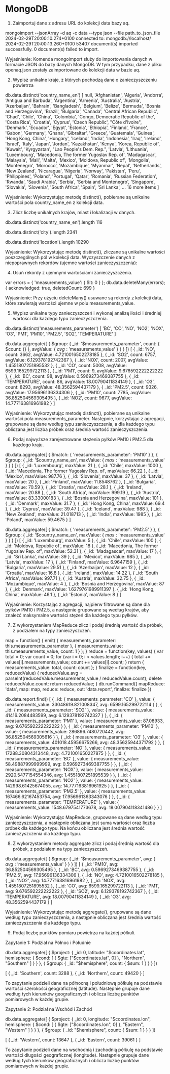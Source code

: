 # MongoDB

1. Zaimportuj dane z adresu URL do kolekcji data bazy aq.

mongoimport --jsonArray -d aq -c data --type json --file path_to_json_file
2024-02-29T20:00:10.274+0100	connected to: mongodb://localhost/
2024-02-29T20:00:13.260+0100	53407 document(s) imported successfully. 0 document(s) failed to import.

Wyjaśnienie: Komenda mongoimport służy do importowania danych w formacie JSON do bazy danych MongoDB. W tym przypadku, dane z pliku openaq.json zostały zaimportowane do kolekcji data w bazie aq.

2. Wypisz unikalne kraje, z których pochodzą dane o zanieczyszczeniu powietrza

db.data.distinct('country_name_en')
[
  null,
  'Afghanistan',
  'Algeria',
  'Andorra',
  'Antigua and Barbuda',
  'Argentina',
  'Armenia',
  'Australia',
  'Austria',
  'Azerbaijan',
  'Bahrain',
  'Bangladesh',
  'Belgium',
  'Belize',
  'Bermuda',
  'Bosnia and Herzegovina',
  'Brazil',
  'Bulgaria',
  'Canada',
  'Central African Republic',
  'Chad',
  'Chile',
  'China',
  'Colombia',
  'Congo, Democratic Republic of the',
  'Costa Rica',
  'Croatia',
  'Cyprus',
  'Czech Republic',
  "Côte d'Ivoire",
  'Denmark',
  'Ecuador',
  'Egypt',
  'Estonia',
  'Ethiopia',
  'Finland',
  'France',
  'Gabon',
  'Germany',
  'Ghana',
  'Gibraltar',
  'Greece',
  'Guatemala',
  'Guinea',
  'Hong Kong, China',
  'Hungary',
  'Iceland',
  'India',
  'Indonesia',
  'Iraq',
  'Ireland',
  'Israel',
  'Italy',
  'Japan',
  'Jordan',
  'Kazakhstan',
  'Kenya',
  'Korea, Republic of',
  'Kuwait',
  'Kyrgyzstan',
  "Lao People's Dem. Rep.",
  'Latvia',
  'Lithuania',
  'Luxembourg',
  'Macedonia, The former Yugoslav Rep. of',
  'Madagascar',
  'Malaysia',
  'Mali',
  'Malta',
  'Mexico',
  'Moldova, Republic of',
  'Mongolia',
  'Montenegro',
  'Morocco',
  'Mozambique',
  'Myanmar',
  'Nepal',
  'Netherlands',
  'New Zealand',
  'Nicaragua',
  'Nigeria',
  'Norway',
  'Pakistan',
  'Peru',
  'Philippines',
  'Poland',
  'Portugal',
  'Qatar',
  'Romania',
  'Russian Federation',
  'Rwanda',
  'Saudi Arabia',
  'Serbia',
  'Serbia and Montenegro',
  'Singapore',
  'Slovakia',
  'Slovenia',
  'South Africa',
  'Spain',
  'Sri Lanka',
  ... 16 more items
]

Wyjaśnienie: Wykorzystując metodę distinct(), pobierane są unikalne wartości pola country_name_en z kolekcji data.

3. Zlicz liczbę unikalnych krajów, miast i lokalizacji w danych.

db.data.distinct('country_name_en').length
116

db.data.distinct('city').length
2341

db.data.distinct('location').length
10290

Wyjaśnienie: Wykorzystując metodę distinct(), zliczane są unikalne wartości poszczególnych pól w kolekcji data.
Wyczyszczenie danych z niepoprawnych rekordów (ujemne wartości zanieczyszczenia):

4. Usuń rekordy z ujemnymi wartościami zanieczyszczenia.

var errors = { 'measurements_value': { $lt: 0 } };
db.data.deleteMany(errors);
{ acknowledged: true, deletedCount: 699 }


Wyjaśnienie: Przy użyciu deleteMany() usuwane są rekordy z kolekcji data, które zawierają wartości ujemne w polu measurements_value.

5. Wypisz unikalne typy zanieczyszczeń i wykonaj analizę ilości i średniej wartości dla każdego typu zanieczyszczenia.

db.data.distinct('measurements_parameter')
[
  'BC',          'CO',
  'NO',          'NO2',
  'NOX',         'O3',
  'PM1',         'PM10',
  'PM2.5',       'SO2',
  'TEMPERATURE'
]

db.data.aggregate([
  { $group: { _id: '$measurements_parameter', count: { $count: {} }, avgValue: { $avg: '$measurements_value' } } }
])
[
  { _id: 'NO', count: 3662, avgValue: 4.7210016502278185 },
  { _id: 'SO2', count: 6757, avgValue: 6.129378192742367 },
  { _id: 'NOX', count: 2007, avgValue: 1.4551807251895532 },
  { _id: 'CO', count: 5008, avgValue: 6599.165299722113 },
  { _id: 'PM1', count: 9, avgValue: 9.676592222222222 },
  { _id: 'BC', count: 98, avgValue: 0.5969273469387755 },
  { _id: 'TEMPERATURE', count: 86, avgValue: 18.00790411834149 },
  { _id: 'O3', count: 8293, avgValue: 48.3562594437179 },
  { _id: 'PM2.5', count: 9326, avgValue: 17.95696136334306 },
  { _id: 'PM10', count: 7785, avgValue: 36.852504569305495 },
  { _id: 'NO2', count: 9677, avgValue: 14.777163816961982 }
]

Wyjaśnienie: Wykorzystując metodę distinct(), pobierane są unikalne wartości pola measurements_parameter. Następnie, korzystając z agregacji, grupowane są dane według typu zanieczyszczenia, a dla każdego typu obliczana jest liczba próbek oraz średnia wartość zanieczyszczenia.

6. Podaj najwyższe zarejestrowane stężenia pyłków PM10 i PM2.5 dla każdego kraju.

db.data.aggregate([
  { $match: { 'measurements_parameter': 'PM10' } },
  { $group: { _id: '$country_name_en', maxValue: { $max: '$measurements_value' } } }
])
[
  { _id: 'Luxembourg', maxValue: 21 },
  { _id: 'Chile', maxValue: 1000 },
  { _id: 'Macedonia, The former Yugoslav Rep. of', maxValue: 66.22 },
  { _id: 'Mexico', maxValue: 987.76 },
  { _id: 'Slovenia', maxValue: 37 },
  { _id: 'Latvia', maxValue: 20 },
  { _id: 'Finland', maxValue: 11.8548762 },
  { _id: 'Bulgaria', maxValue: 70.59 },
  { _id: 'Croatia', maxValue: 28.1 },
  { _id: 'Ireland', maxValue: 20.88 },
  { _id: 'South Africa', maxValue: 999.19 },
  { _id: 'Austria', maxValue: 83.33000183 },
  { _id: 'Bosnia and Herzegovina', maxValue: 101 },
  { _id: 'Denmark', maxValue: 31.7 },
  { _id: 'Hong Kong, China', maxValue: 69.4 },
  { _id: 'Cyprus', maxValue: 39.47 },
  { _id: 'Iceland', maxValue: 988 },
  { _id: 'New Zealand', maxValue: 21.018713 },
  { _id: 'India', maxValue: 1985 },
  { _id: 'Poland', maxValue: 59.4675 }
]

db.data.aggregate([
  { $match: { 'measurements_parameter': 'PM2.5' } },
  { $group: { _id: '$country_name_en', maxValue: { $max: '$measurements_value' } } }
])
[
  { _id: 'Luxembourg', maxValue: 5 },
  { _id: 'Chile', maxValue: 100 },
  { _id: 'Moldova, Republic of', maxValue: 18 },
  { _id: 'Macedonia, The former Yugoslav Rep. of', maxValue: 52.31 },
  { _id: 'Madagascar', maxValue: 17 },
  { _id: 'Sri Lanka', maxValue: 39 },
  { _id: 'Mexico', maxValue: 985 },
  { _id: 'Latvia', maxValue: 17 },
  { _id: 'Finland', maxValue: 6.9647159 },
  { _id: 'Bulgaria', maxValue: 29.51 },
  { _id: 'Azerbaijan', maxValue: 12 },
  { _id: 'Croatia', maxValue: 16.8 },
  { _id: 'Ireland', maxValue: 14.22 },
  { _id: 'South Africa', maxValue: 997.71 },
  { _id: 'Austria', maxValue: 32.75 },
  { _id: 'Mozambique', maxValue: 4 },
  { _id: 'Bosnia and Herzegovina', maxValue: 87 },
  { _id: 'Denmark', maxValue: 1.6279761989911397 },
  { _id: 'Hong Kong, China', maxValue: 46.1 },
  { _id: 'Estonia', maxValue: 8 }
]

Wyjaśnienie: Korzystając z agregacji, najpierw filtrowane są dane dla pyłków PM10 i PM2.5, a następnie grupowane są według krajów, aby znaleźć maksymalne wartości stężeń dla każdego typu pyłków.

7. Z wykorzystaniem MapReduce zlicz i podaj średnią wartość dla próbek, z podziałem na typy zanieczyszczeń.

map = function() {
  emit(
    { measurements_parameter: this.measurements_parameter },
    { measurements_value: this.measurements_value, count: 1 }
  );
}
reduce = function(key, values) {
  var total = 0;
  var count = 0;
  for (var i = 0; i < values.length; i++) {
    total += values[i].measurements_value;
    count += values[i].count;
  }
  return { measurements_value: total, count: count };
}
finalize = function(key, reducedValue) {
  reducedValue.avg = parseInt(reducedValue.measurements_value / reducedValue.count);
  delete reducedValue.count;
  return reducedValue;
}
db.runCommand({
  mapReduce: 'data',
  map: map,
  reduce: reduce,
  out: 'data.report',
  finalize: finalize
})

db.data.report.find()
[
  {
    _id: { measurements_parameter: 'CO' },
    value: { measurements_value: 33048619.821008347, avg: 6599.165299722114 }
  },
  {
    _id: { measurements_parameter: 'SO2' },
    value: { measurements_value: 41416.2084483599, avg: 6.129378192742327 }
  },
  {
    _id: { measurements_parameter: 'PM1' },
    value: { measurements_value: 87.08933, avg: 9.676592222222222 }
  },
  {
    _id: { measurements_parameter: 'PM10' },
    value: { measurements_value: 286896.7480720442, avg: 36.852504569305616 }
  },
  {
    _id: { measurements_parameter: 'O3' },
    value: { measurements_value: 401018.45956675266, avg: 48.35625944371792 }
  },
  {
    _id: { measurements_parameter: 'NO' },
    value: { measurements_value: 17288.30804313448, avg: 4.721001650227875 }
  },
  {
    _id: { measurements_parameter: 'BC' },
    value: { measurements_value: 58.49887999999999, avg: 0.5969273469387755 }
  },
  {
    _id: { measurements_parameter: 'NOX' },
    value: { measurements_value: 2920.5477154554346, avg: 1.4551807251895539 }
  },
  {
    _id: { measurements_parameter: 'NO2' },
    value: { measurements_value: 142998.61425674055, avg: 14.777163816961925 }
  },
  {
    _id: { measurements_parameter: 'PM2.5' },
    value: { measurements_value: 167466.62167453754, avg: 17.956961363343076 }
  },
  {
    _id: { measurements_parameter: 'TEMPERATURE' },
    value: { measurements_value: 1548.6797541773678, avg: 18.007904118341486 }
  }
]

Wyjaśnienie: Wykorzystując MapReduce, grupowane są dane według typu zanieczyszczenia, a następnie obliczana jest suma wartości oraz liczba próbek dla każdego typu. Na końcu obliczana jest średnia wartość zanieczyszczenia dla każdego typu.

8. Z wykorzystaniem metody aggregate zlicz i podaj średnią wartość dla próbek, z podziałem na typy zanieczyszczeń.

db.data.aggregate([
  { $group: { _id: '$measurements_parameter', avg: { $avg: '$measurements_value' } } }
])
[
  { _id: 'PM10', avg: 36.852504569305495 },
  { _id: 'BC', avg: 0.5969273469387755 },
  { _id: 'PM2.5', avg: 17.95696136334306 },
  { _id: 'NO', avg: 4.7210016502278185 },
  { _id: 'NO2', avg: 14.777163816961982 },
  { _id: 'NOX', avg: 1.4551807251895532 },
  { _id: 'CO', avg: 6599.165299722113 },
  { _id: 'PM1', avg: 9.676592222222222 },
  { _id: 'SO2', avg: 6.129378192742367 },
  { _id: 'TEMPERATURE', avg: 18.00790411834149 },
  { _id: 'O3', avg: 48.3562594437179 }
]

Wyjaśnienie: Wykorzystując metodę aggregate(), grupowane są dane według typu zanieczyszczenia, a następnie obliczana jest średnia wartość zanieczyszczenia dla każdego typu.

9. Podaj liczbę punktów pomiaru powietrza na każdej półkuli.

Zapytanie 1: Podział na Północ i Południe

db.data.aggregate([
  {
    $project: {
      _id: 0,
      latitude: "$coordinates.lat",
      hemisphere: {
        $cond: [
          { $gte: ["$coordinates.lat", 0] },
          "Northern",
          "Southern"
        ]
      }
    }
  },
  {
    $group: {
      _id: "$hemisphere",
      count: { $sum: 1 }
    }
  }
])

[ { _id: 'Southern', count: 3288 }, { _id: 'Northern', count: 49420 } ]

To zapytanie podzieli dane na północną i południową półkulę na podstawie wartości szerokości geograficznej (latitude). Następnie grupuje dane według tych kierunków geograficznych i oblicza liczbę punktów pomiarowych w każdej grupie.

Zapytanie 2: Podział na Wschód i Zachód

db.data.aggregate([
  {
    $project: {
      _id: 0,
      longitude: "$coordinates.lon",
      hemisphere: {
        $cond: [
          { $gte: ["$coordinates.lon", 0] },
          "Eastern",
          "Western"
        ]
      }
    }
  },
  {
    $group: {
      _id: "$hemisphere",
      count: { $sum: 1 }
    }
  }
])

[ { _id: 'Western', count: 13647 }, { _id: 'Eastern', count: 39061 } ]

To zapytanie podzieli dane na wschodnią i zachodnią półkulę na podstawie wartości długości geograficznej (longitude). Następnie grupuje dane według tych kierunków geograficznych i oblicza liczbę punktów pomiarowych w każdej grupie.

